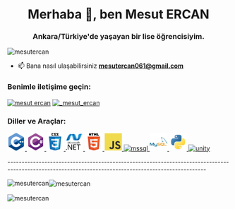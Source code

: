 <h1 align="center">Merhaba 👋, ben Mesut ERCAN</h1>
<h3 align="center">Ankara/Türkiye'de yaşayan bir lise öğrencisiyim.</h3>

<p align="left"> <img src="https://komarev.com/ghpvc/?username=mesutercan&label=Profile%20views&color=0e75b6&style=flat" alt="mesutercan" /> </p>

- 📫 Bana nasıl ulaşabilirsiniz **mesutercan061@gmail.com**

<h3 align="left">Benimle iletişime geçin:</h3>
<p align="left">
<a href="https://linkedin.com/in/mesut ercan" target="blank"><img align="center" src="https://raw.githubusercontent.com/rahuldkjain/github-profile-readme-generator/master/src/images/icons/Social/linked-in-alt.svg" alt="mesut ercan" height="30" width="40" /></a>
<a href="https://instagram.com/_mesut_ercan" target="blank"><img align="center" src="https://raw.githubusercontent.com/rahuldkjain/github-profile-readme-generator/master/src/images/icons/Social/instagram.svg" alt="_mesut_ercan" height="30" width="40" /></a>
</p>

<h3 align="left">Diller ve Araçlar:</h3>
<p align="left"> <a href="https://www.w3schools.com/cpp/" target="_blank" rel="noreferrer"> <img src="https://raw.githubusercontent.com/devicons/devicon/master/icons/cplusplus/cplusplus-original.svg" alt="cplusplus" width="40" height="40"/> </a>
  <a href="https://www.w3schools.com/cs/" target="_blank" rel="noreferrer"> <img src="https://raw.githubusercontent.com/devicons/devicon/master/icons/csharp/csharp-original.svg" alt="csharp" width="40" height="40"/> </a> 
  <a href="https://www.w3schools.com/css/" target="_blank" rel="noreferrer"> <img src="https://raw.githubusercontent.com/devicons/devicon/master/icons/css3/css3-original-wordmark.svg" alt="css3" width="40" height="40"/> </a> 
  <a href="https://dotnet.microsoft.com/" target="_blank" rel="noreferrer"> <img src="https://raw.githubusercontent.com/devicons/devicon/master/icons/dot-net/dot-net-original-wordmark.svg" alt="dotnet" width="40" height="40"/> </a> 
  <a href="https://www.w3.org/html/" target="_blank" rel="noreferrer"> <img src="https://raw.githubusercontent.com/devicons/devicon/master/icons/html5/html5-original-wordmark.svg" alt="html5" width="40" height="40"/> </a> 
  <a href="https://developer.mozilla.org/tr-TR/docs/Web/JavaScript" target="_blank" rel="noreferrer"> <img src="https://raw.githubusercontent.com/devicons/devicon/master/icons/javascript/javascript-original.svg" alt="javascript" width="40" height="40"/> </a> 
  <a href="https://www.microsoft.com/tr-TR/sql-server" target="_blank" rel="noreferrer"> <img src="https://www.svgrepo.com/show/303229/microsoft-sql-server-logo.svg" alt="mssql" width="40" height="40"/> </a>
  <a href="https://www.mysql.com/" target="_blank" rel="noreferrer"> <img src="https://raw.githubusercontent.com/devicons/devicon/master/icons/mysql/mysql-original-wordmark.svg" alt="mysql" width="40" height="40"/> </a>
  <a href="https://www.python.org" target="_blank" rel="noreferrer"> <img src="https://raw.githubusercontent.com/devicons/devicon/master/icons/python/python-original.svg" alt="python" width="40" height="40"/> </a> 
  <a href="https://unity.com/" target="_blank" rel="noreferrer"> <img src="https://www.vectorlogo.zone/logos/unity3d/unity3d-icon.svg" alt="unity" width="40" height="40"/> </a> </p>
  <p>----------------------------------------------------------------------------------------------------------------------------------------------------</p>

<p><img align="left" src="https://github-readme-stats.vercel.app/api/top-langs?username=mesutercan&show_icons=true&locale=en&layout=compact" alt="mesutercan" /></p>

<p> <img align="center" src="https://github-readme-stats.vercel.app/api?username=mesutercan&show_icons=true&locale=tr" alt="mesutercan" /></p>

<p><img align="center" src="https://github-readme-streak-stats.herokuapp.com/?user=mesutercan&" alt="mesutercan" /></p>
